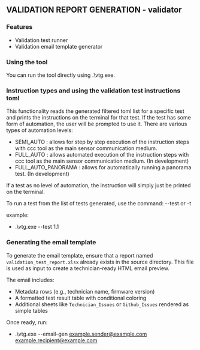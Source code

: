 ## VALIDATION REPORT GENERATION - validator

### Features
- Validation test runner
- Validation email template generator

### Using the tool
You can run the tool directly using .\vtg.exe.

### Instruction types and using the validation test instructions toml

This functionality reads the generated filtered toml list for a specific test 
and prints the instructions on the terminal for that test. If the test has some
form of automation, the user will be prompted to use it. There are various
types of automation levels:

- SEMI_AUTO : allows for step by step execution of the instruction steps
with ccc tool as the main sensor communication medium.
- FULL_AUTO : allows automated execution of the instruction steps with
ccc tool as the main sensor communication medium. (In development)
- FULL_AUTO_PANORAMA : allows for automatically running a panorama test.
 (In development)

If a test as no level of automation, the instruction will simply just be printed
on the terminal.

To run a test from the list of tests generated, use the command: --test or -t

example:

- .\vtg.exe --test 1.1

### Generating the email template

To generate the email template, ensure that a report named `validation_test_report.xlsx` already exists in the source directory. This file is used as input to create a technician-ready HTML email preview.

The email includes:
- Metadata rows (e.g., technician name, firmware version)
- A formatted test result table with conditional coloring
- Additional sheets like `Technician_Issues` or `Github_Issues` rendered as simple tables

Once ready, run:

- .\vtg.exe --email-gen example.sender@example.com example.recipient@example.com
